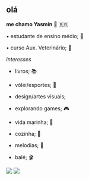 ## olá 
**me chamo Yasmin**
🐋 🇧🇷

• estudante de ensino médio; 📑

• curso Aux. Veterinário; 🐾

_interesses_
                                                                                      
- livros; 📚

- vôlei/esportes; 🏐

- design/artes visuais;

- explorando games; 🎮

- vida marinha; 🦭

- cozinha;  🍰 

- melodias; 🎼
  
- balé; 🩰

![](https://media.tenor.com/ZcyPABqQ9dMAAAAM/swimming-our-living-world.gif)
![](https://media.tenor.com/-guC7uOZko8AAAAM/miraculous.gif)
